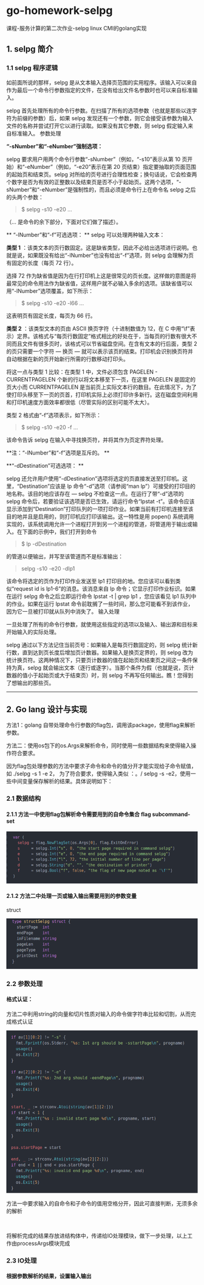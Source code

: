 # go-homework-selpg
课程-服务计算的第二次作业-selpg linux CMI的golang实现

## 1. selpg 简介

### 1.1 selpg 程序逻辑

如前面所说的那样，selpg 是从文本输入选择页范围的实用程序。该输入可以来自作为最后一个命令行参数指定的文件，在没有给出文件名参数时也可以来自标准输入。

selpg 首先处理所有的命令行参数。在扫描了所有的选项参数（也就是那些以连字符为前缀的参数）后，如果 selpg 发现还有一个参数，则它会接受该参数为输入文件的名称并尝试打开它以进行读取。如果没有其它参数，则 selpg 假定输入来自标准输入。
参数处理

**“-sNumber”和“-eNumber”强制选项：**

selpg 要求用户用两个命令行参数“-sNumber”（例如，“-s10”表示从第 10 页开始）和“-eNumber”（例如，“-e20”表示在第 20 页结束）指定要抽取的页面范围的起始页和结束页。selpg 对所给的页号进行合理性检查；换句话说，它会检查两个数字是否为有效的正整数以及结束页是否不小于起始页。这两个选项，“-sNumber”和“-eNumber”是强制性的，而且必须是命令行上在命令名 selpg 之后的头两个参数：

> $ selpg -s10 -e20 ...

（... 是命令的余下部分，下面对它们做了描述）。

** “-lNumber”和“-f”可选选项： **
selpg 可以处理两种输入文本：

**类型 1** ：该类文本的页行数固定。这是缺省类型，因此不必给出选项进行说明。也就是说，如果既没有给出“-lNumber”也没有给出“-f”选项，则 selpg 会理解为页有固定的长度（每页 72 行）。

选择 72 作为缺省值是因为在行打印机上这是很常见的页长度。这样做的意图是将最常见的命令用法作为缺省值，这样用户就不必输入多余的选项。该缺省值可以用“-lNumber”选项覆盖，如下所示：

> $ selpg -s10 -e20 -l66 ...

这表明页有固定长度，每页为 66 行。

**类型 2** ：该类型文本的页由 ASCII 换页字符（十进制数值为 12，在 C 中用“\f”表示）定界。该格式与“每页行数固定”格式相比的好处在于，当每页的行数有很大不同而且文件有很多页时，该格式可以节省磁盘空间。在含有文本的行后面，类型 2 的页只需要一个字符 ― 换页 ― 就可以表示该页的结束。打印机会识别换页符并自动根据在新的页开始新行所需的行数移动打印头。

将这一点与类型 1 比较：在类型 1 中，文件必须包含 PAGELEN - CURRENTPAGELEN 个新的行以将文本移至下一页，在这里 PAGELEN 是固定的页大小而 CURRENTPAGELEN 是当前页上实际文本行的数目。在此情况下，为了使打印头移至下一页的页首，打印机实际上必须打印许多新行。这在磁盘空间利用和打印机速度方面效率都很低（尽管实际的区别可能不太大）。

类型 2 格式由“-f”选项表示，如下所示：

> $ selpg -s10 -e20 -f ...

该命令告诉 selpg 在输入中寻找换页符，并将其作为页定界符处理。

**注：“-lNumber”和“-f”选项是互斥的。 **

**“-dDestination”可选选项： **

selpg 还允许用户使用“-dDestination”选项将选定的页直接发送至打印机。这里，“Destination”应该是 lp 命令“-d”选项（请参阅“man lp”）可接受的打印目的地名称。该目的地应该存在 ― selpg 不检查这一点。在运行了带“-d”选项的 selpg 命令后，若要验证该选项是否已生效，请运行命令“lpstat -t”。该命令应该显示添加到“Destination”打印队列的一项打印作业。如果当前有打印机连接至该目的地并且是启用的，则打印机应打印该输出。这一特性是用 popen() 系统调用实现的，该系统调用允许一个进程打开到另一个进程的管道，将管道用于输出或输入。在下面的示例中，我们打开到命令

> $ lp -dDestination

的管道以便输出，并写至该管道而不是标准输出：

> selpg -s10 -e20 -dlp1

该命令将选定的页作为打印作业发送至 lp1 打印目的地。您应该可以看到类似“request id is lp1-6”的消息。该消息来自 lp 命令；它显示打印作业标识。如果在运行 selpg 命令之后立即运行命令 lpstat -t | grep lp1 ，您应该看见 lp1 队列中的作业。如果在运行 lpstat 命令前耽搁了一些时间，那么您可能看不到该作业，因为它一旦被打印就从队列中消失了。
输入处理

一旦处理了所有的命令行参数，就使用这些指定的选项以及输入、输出源和目标来开始输入的实际处理。

selpg 通过以下方法记住当前页号：如果输入是每页行数固定的，则 selpg 统计新行数，直到达到页长度后增加页计数器。如果输入是换页定界的，则 selpg 改为统计换页符。这两种情况下，只要页计数器的值在起始页和结束页之间这一条件保持为真，selpg 就会输出文本（逐行或逐字）。当那个条件为假（也就是说，页计数器的值小于起始页或大于结束页）时，则 selpg 不再写任何输出。瞧！您得到了想输出的那些页。

<hr>

## 2. Go lang 设计与实现

方法1：golang 自带处理命令行参数的flag包，调用该package，使用flag来解析参数。

方法二：使用os包下的os.Args来解析命令，同时使用一些数据结构来使得输入操作符合要求。

因为flag包处理参数的方法中要求子命令和命令的值分开才能实现给子命令赋值，如 ./selpg -s 1 -e 2， 为了符合要求，使得输入类似 ：。/ selpg -s -e2，使用一些中间变量保存解析的结果。具体说明如下：

### 2.1 数据结构

#### 2.1.1 方法一中使用flag包解析命令需要用到的自命令集合 flag subcommand-set

![](https://github.com/jmFang/go-homework-selpg/blob/master/image/subcommandset.png)

#### 2.1.2 方法二中处理一页或输入输出需要用到的参数变量

struct

![](https://github.com/jmFang/go-homework-selpg/blob/master/image/struct.png)

### 2.2 参数处理

#### 格式认证：

方法二中利用string的向量和切片性质对输入的命令做字符串比较和切割，从而完成格式认证

![](https://github.com/jmFang/go-homework-selpg/blob/master/image/format-f2.png)

方法一中要求输入的自命令和子命令的值用空格分开，因此可直接判断，无须多余的解析

![]()

将解析完成的结果存放进结构体中，传递给IO处理模块，做下一步处理，以上工作由processArgs模块完成

### 2.3 IO处理

#### 根据参数解析的结果，设置输入输出












